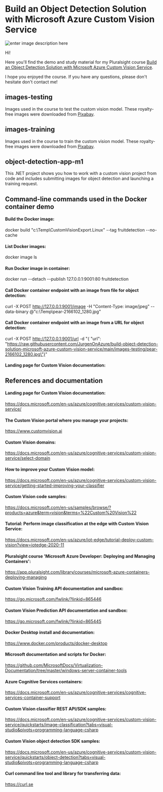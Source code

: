 # Build an Object Detection Solution with Microsoft Azure Custom Vision Service

![enter image description here](https://www.pluralsight.com/content/dam/pluralsight/newsroom/brand-assets/logos/pluralsight-logo-vrt-color-2.png)  

Hi!

Here you'll find the demo and study material for my Pluralsight course [Build an Object Detection Solution with Microsoft Azure Custom Vision Service](https://pluralsight.pxf.io/custom-vision-object-detection).

I hope you enjoyed the course. If you have any questions, please don't hesitate don't contact me!

## images-testing

Images used in the course to test the custom vision model. These royalty-free images were downloaded from [Pixabay](https://pixabay.com).

## images-training

Images used in the course to train the custom vision model. These royalty-free images were downloaded from [Pixabay](https://pixabay.com).

## object-detection-app-m1

This .NET project shows you how to work with a custom vision project from code and includes submitting images for object detection and launching a training request.

## Command-line commands used in the Docker container demo

#### Build the Docker image:

docker build "c:\Temp\CustomVisionExport.Linux" --tag fruitdetection --no-cache

#### List Docker images:

docker image ls

#### Run Docker image in container:

docker run --detach --publish 127.0.0.1:9001:80 fruitdetection

#### Call Docker container endpoint with an image from file for object detection:

curl -X POST http://127.0.0.1:9001/image -H "Content-Type: image/jpeg" --data-binary @"c:\Temp\pear-2166102_1280.jpg"

#### Call Docker container endpoint with an image from a URL for object detection:

curl -X POST http://127.0.0.1:9001/url -d "{ \"url\": \"https://raw.githubusercontent.com/JurgenOnAzure/build-object-detection-solution-microsoft-azure-custom-vision-service/main/images-testing/pear-2166102_1280.jpg\"}"

#### Landing page for Custom Vision documentation:

## References and documentation

#### Landing page for Custom Vision documentation:

https://docs.microsoft.com/en-us/azure/cognitive-services/custom-vision-service/

#### The Custom Vision portal where you manage your projects:

https://www.customvision.ai

#### Custom Vision domains:

https://docs.microsoft.com/en-us/azure/cognitive-services/custom-vision-service/select-domain

#### How to improve your Custom Vision model:

https://docs.microsoft.com/en-us/azure/cognitive-services/custom-vision-service/getting-started-improving-your-classifier

#### Custom Vision code samples:

https://docs.microsoft.com/en-us/samples/browse/?products=azure&term=vision&terms=%22Custom%20Vision%22

#### Tutorial: Perform image classification at the edge with Custom Vision Service:

https://docs.microsoft.com/en-us/azure/iot-edge/tutorial-deploy-custom-vision?view=iotedge-2020-11

#### Pluralsight course 'Microsoft Azure Developer: Deploying and Managing Containers':

https://app.pluralsight.com/library/courses/microsoft-azure-containers-deploying-managing

#### Custom Vision Training API documentation and sandbox:

https://go.microsoft.com/fwlink/?linkid=865446

#### Custom Vision Prediction API documentation and sandbox:

https://go.microsoft.com/fwlink/?linkid=865445

#### Docker Desktop install and documentation:

https://www.docker.com/products/docker-desktop

#### Microsoft documentation and scripts for Docker:

https://github.com/MicrosoftDocs/Virtualization-Documentation/tree/master/windows-server-container-tools

#### Azure Cognitive Services containers:

https://docs.microsoft.com/en-us/azure/cognitive-services/cognitive-services-container-support

#### Custom Vision classifier REST API/SDK samples:

https://docs.microsoft.com/en-us/azure/cognitive-services/custom-vision-service/quickstarts/image-classification?tabs=visual-studio&pivots=programming-language-csharp

#### Custom Vision object detection SDK samples:

https://docs.microsoft.com/en-us/azure/cognitive-services/custom-vision-service/quickstarts/object-detection?tabs=visual-studio&pivots=programming-language-csharp

#### Curl command line tool and library for transferring data:

https://curl.se
